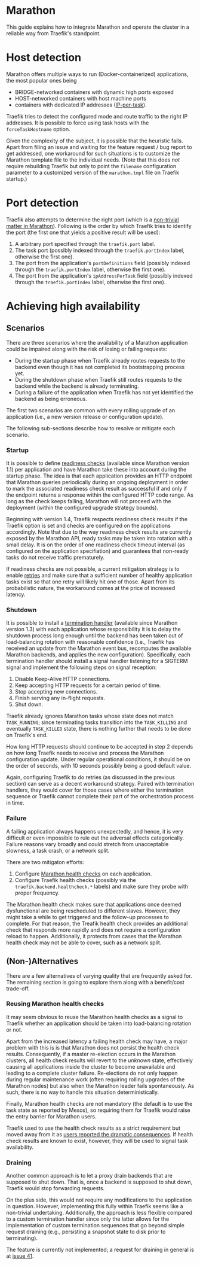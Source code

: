 # Marathon

This guide explains how to integrate Marathon and operate the cluster in a reliable way from Traefik's standpoint.

# Host detection

Marathon offers multiple ways to run (Docker-containerized) applications, the most popular ones being

- BRIDGE-networked containers with dynamic high ports exposed
- HOST-networked containers with host machine ports
- containers with dedicated IP addresses ([IP-per-task](https://mesosphere.github.io/marathon/docs/ip-per-task.html)).

Traefik tries to detect the configured mode and route traffic to the right IP addresses. It is possible to force using task hosts with the `forceTaskHostname` option.

Given the complexity of the subject, it is possible that the heuristic fails.
Apart from filing an issue and waiting for the feature request / bug report to get addressed, one workaround for such situations is to customize the Marathon template file to the individual needs.
(Note that this does _not_ require rebuilding Traefik but only to point the `filename` configuration parameter to a customized version of the `marathon.tmpl` file on Traefik startup.)

# Port detection

Traefik also attempts to determine the right port (which is a [non-trivial matter in Marathon](https://mesosphere.github.io/marathon/docs/ports.html)).
Following is the order by which Traefik tries to identify the port (the first one that yields a positive result will be used):

1. A arbitrary port specified through the `traefik.port` label.
1. The task port (possibly indexed through the `traefik.portIndex` label, otherwise the first one).
1. The port from the application's `portDefinitions` field (possibly indexed through the `traefik.portIndex` label, otherwise the first one).
1. The port from the application's `ipAddressPerTask` field (possibly indexed through the `traefik.portIndex` label, otherwise the first one).

# Achieving high availability

## Scenarios

There are three scenarios where the availability of a Marathon application could be impaired along with the risk of losing or failing requests:

- During the startup phase when Traefik already routes requests to the backend even though it has not completed its bootstrapping process yet.
- During the shutdown phase when Traefik still routes requests to the backend while the backend is already terminating.
- During a failure of the application when Traefik has not yet identified the backend as being erroneous.

The first two scenarios are common with every rolling upgrade of an application (i.e., a new version release or configuration update).

The following sub-sections describe how to resolve or mitigate each scenario.

### Startup

It is possible to define [readiness checks](https://mesosphere.github.io/marathon/docs/readiness-checks.html) (available since Marathon version 1.1) per application and have Marathon take these into account during the startup phase.
The idea is that each application provides an HTTP endpoint that Marathon queries periodically during an ongoing deployment in order to mark the associated readiness check result as successful if and only if the endpoint returns a response within the configured HTTP code range.
As long as the check keeps failing, Marathon will not proceed with the deployment (within the configured upgrade strategy bounds).

Beginning with version 1.4, Traefik respects readiness check results if the Traefik option is set and checks are configured on the applications accordingly.
Note that due to the way readiness check results are currently exposed by the Marathon API, ready tasks may be taken into rotation with a small delay.
It is on the order of one readiness check timeout interval (as configured on the application specifiation) and guarantees that non-ready tasks do not receive traffic prematurely.

If readiness checks are not possible, a current mitigation strategy is to enable [retries](http://docs.traefik.io/toml/#retry-configuration) and make sure that a sufficient number of healthy application tasks exist so that one retry will likely hit one of those.
Apart from its probabilistic nature, the workaround comes at the price of increased latency.

### Shutdown

It is possible to install a [termination handler](https://mesosphere.github.io/marathon/docs/health-checks.html) (available since Marathon version 1.3) with each application whose responsibility it is to delay the shutdown process long enough until the backend has been taken out of load-balancing rotation with reasonable confidence
(i.e., Traefik has received an update from the Marathon event bus, recomputes the available Marathon backends, and applies the new configuration).
Specifically, each termination handler should install a signal handler listening for a SIGTERM signal and implement the following steps on signal reception:

1. Disable Keep-Alive HTTP connections.
1. Keep accepting HTTP requests for a certain period of time.
1. Stop accepting new connections.
1. Finish serving any in-flight requests.
1. Shut down.

Traefik already ignores Marathon tasks whose state does not match `TASK_RUNNING`; since terminating tasks transition into the `TASK_KILLING` and eventually `TASK_KILLED` state, there is nothing further that needs to be done on Traefik's end.

How long HTTP requests should continue to be accepted in step 2 depends on how long Traefik needs to receive and process the Marathon configuration update.
Under regular operational conditions, it should be on the order of seconds, with 10 seconds possibly being a good default value.

Again, configuring Traefik to do retries (as discussed in the previous section) can serve as a decent workaround strategy.
Paired with termination handlers, they would cover for those cases where either the termination sequence or Traefik cannot complete their part of the orchestration process in time.

### Failure

A failing application always happens unexpectedly, and hence, it is very difficult or even impossible to rule out the adversal effects categorically.
Failure reasons vary broadly and could stretch from unacceptable slowness, a task crash, or a network split.

There are two mitigaton efforts:

1. Configure [Marathon health checks](https://mesosphere.github.io/marathon/docs/health-checks.html) on each application.
1. Configure Traefik health checks (possibly via the `traefik.backend.healthcheck.*` labels) and make sure they probe with proper frequency.

The Marathon health check makes sure that applications once deemed dysfunctional are being rescheduled to different slaves.
However, they might take a while to get triggered and the follow-up processes to complete.
For that reason, the Treafik health check provides an additional check that responds more rapidly and does not require a configuration reload to happen.
Additionally, it protects from cases that the Marathon health check may not be able to cover, such as a network split.

## (Non-)Alternatives

There are a few alternatives of varying quality that are frequently asked for. The remaining section is going to explore them along with a benefit/cost trade-off.

### Reusing Marathon health checks

It may seem obvious to reuse the Marathon health checks as a signal to Traefik whether an application should be taken into load-balancing rotation or not.

Apart from the increased latency a failing health check may have, a major problem with this is is that Marathon does not persist the health check results.
Consequently, if a master re-election occurs in the Marathon clusters, all health check results will revert to the _unknown_ state, effectively causing all applications inside the cluster to become unavailable and leading to a complete cluster failure.
Re-elections do not only happen during regular maintenance work (often requiring rolling upgrades of the Marathon nodes) but also when the Marathon leader fails spontaneously.
As such, there is no way to handle this situation deterministically.

Finally, Marathon health checks are not mandatory (the default is to use the task state as reported by Mesos), so requiring them for Traefik would raise the entry barrier for Marathon users.

Traefik used to use the health check results as a strict requirement but moved away from it as [users reported the dramatic consequences](https://github.com/containous/traefik/issues/653).
If health check results are known to exist, however, they will be used to signal task availability.

### Draining

Another common approach is to let a proxy drain backends that are supposed to shut down. That is, once a backend is supposed to shut down, Traefik would stop forwarding requests.

On the plus side, this would not require any modifications to the application in question. However, implementing this fully within Traefik seems like a non-trivial undertaking.
Additionally, the approach is less flexible compared to a custom termination handler since only the latter allows for the implementation of custom termination sequences that go beyond simple request draining (e.g., persisting a snapshot state to disk prior to terminating).

The feature is currently not implemented; a request for draining in general is at [issue 41](https://github.com/containous/traefik/issues/41).
